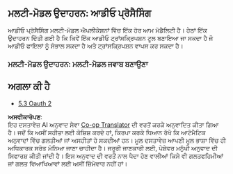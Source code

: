 <!--
CO_OP_TRANSLATOR_METADATA:
{
  "original_hash": "56238122f67d302188668cd1e0371d5c",
  "translation_date": "2025-06-12T23:33:16+00:00",
  "source_file": "05-AdvancedTopics/mcp-multi-modality/README.md",
  "language_code": "pa"
}
-->
## ਮਲਟੀ-ਮੋਡਲ ਉਦਾਹਰਨ: ਆਡੀਓ ਪ੍ਰੋਸੈਸਿੰਗ

ਆਡੀਓ ਪ੍ਰੋਸੈਸਿੰਗ ਮਲਟੀ-ਮੋਡਲ ਐਪਲੀਕੇਸ਼ਨਾਂ ਵਿੱਚ ਇੱਕ ਹੋਰ ਆਮ ਮੋਡੈਲਿਟੀ ਹੈ। ਹੇਠਾਂ ਇੱਕ ਉਦਾਹਰਨ ਦਿੱਤੀ ਗਈ ਹੈ ਕਿ ਕਿਵੇਂ ਇੱਕ ਆਡੀਓ ਟ੍ਰਾਂਸਕ੍ਰਿਪਸ਼ਨ ਟੂਲ ਬਣਾਇਆ ਜਾ ਸਕਦਾ ਹੈ ਜੋ ਆਡੀਓ ਫਾਇਲਾਂ ਨੂੰ ਸੰਭਾਲ ਸਕਦਾ ਹੈ ਅਤੇ ਟ੍ਰਾਂਸਕ੍ਰਿਪਸ਼ਨ ਵਾਪਸ ਕਰ ਸਕਦਾ ਹੈ।

### ਮਲਟੀ-ਮੋਡਲ ਉਦਾਹਰਨ: ਮਲਟੀ-ਮੋਡਲ ਜਵਾਬ ਬਣਾਉਣਾ

## ਅਗਲਾ ਕੀ ਹੈ

- [5.3 Oauth 2](../mcp-oauth2-demo/README.md)

**ਅਸਵੀਕਾਰੋਪਣ**:  
ਇਹ ਦਸਤਾਵੇਜ਼ AI ਅਨੁਵਾਦ ਸੇਵਾ [Co-op Translator](https://github.com/Azure/co-op-translator) ਦੀ ਵਰਤੋਂ ਕਰਕੇ ਅਨੁਵਾਦਿਤ ਕੀਤਾ ਗਿਆ ਹੈ। ਜਦੋਂ ਕਿ ਅਸੀਂ ਸਹੀਤਾ ਲਈ ਕੋਸ਼ਿਸ਼ ਕਰਦੇ ਹਾਂ, ਕਿਰਪਾ ਕਰਕੇ ਧਿਆਨ ਰੱਖੋ ਕਿ ਆਟੋਮੈਟਿਕ ਅਨੁਵਾਦਾਂ ਵਿੱਚ ਗਲਤੀਆਂ ਜਾਂ ਅਸਹੀਤਾਂ ਹੋ ਸਕਦੀਆਂ ਹਨ। ਮੂਲ ਦਸਤਾਵੇਜ਼ ਆਪਣੀ ਮੂਲ ਭਾਸ਼ਾ ਵਿੱਚ ਹੀ ਅਧਿਕਾਰਕ ਸਰੋਤ ਮੰਨਿਆ ਜਾਣਾ ਚਾਹੀਦਾ ਹੈ। ਜਰੂਰੀ ਜਾਣਕਾਰੀ ਲਈ, ਪੇਸ਼ੇਵਰ ਮਨੁੱਖੀ ਅਨੁਵਾਦ ਦੀ ਸਿਫਾਰਸ਼ ਕੀਤੀ ਜਾਂਦੀ ਹੈ। ਇਸ ਅਨੁਵਾਦ ਦੀ ਵਰਤੋਂ ਨਾਲ ਪੈਦਾ ਹੋਣ ਵਾਲੀਆਂ ਕਿਸੇ ਵੀ ਗਲਤਫਹਿਮੀਆਂ ਜਾਂ ਗਲਤ ਵਿਆਖਿਆਵਾਂ ਲਈ ਅਸੀਂ ਜ਼ਿੰਮੇਵਾਰ ਨਹੀਂ ਹਾਂ।